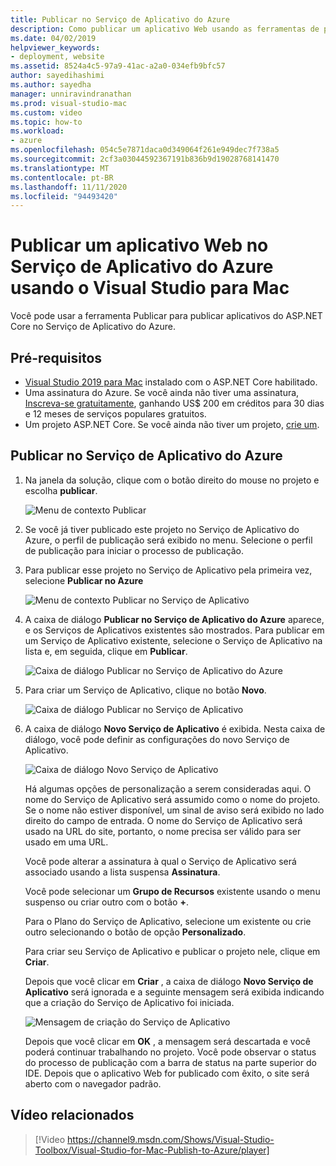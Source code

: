 ```yaml
---
title: Publicar no Serviço de Aplicativo do Azure
description: Como publicar um aplicativo Web usando as ferramentas de publicação no Visual Studio para Mac.
ms.date: 04/02/2019
helpviewer_keywords:
- deployment, website
ms.assetid: 8524a4c5-97a9-41ac-a2a0-034efb9bfc57
author: sayedihashimi
ms.author: sayedha
manager: unniravindranathan
ms.prod: visual-studio-mac
ms.custom: video
ms.topic: how-to
ms.workload:
- azure
ms.openlocfilehash: 054c5e7871daca0d349064f261e949dec7f738a5
ms.sourcegitcommit: 2cf3a03044592367191b836b9d19028768141470
ms.translationtype: MT
ms.contentlocale: pt-BR
ms.lasthandoff: 11/11/2020
ms.locfileid: "94493420"
---
```

# <a name="publish-a-web-app-to-azure-app-service-using-visual-studio-for-mac"></a>Publicar um aplicativo Web no Serviço de Aplicativo do Azure usando o Visual Studio para Mac

Você pode usar a ferramenta Publicar para publicar aplicativos do ASP.NET Core no Serviço de Aplicativo do Azure.

## <a name="prerequisites"></a>Pré-requisitos

- [Visual Studio 2019 para Mac](https://visualstudio.microsoft.com/downloads/?utm_medium=microsoft&utm_source=docs.microsoft.com&utm_campaign=inline+link&utm_content=download+vs4mac2019) instalado com o ASP.NET Core habilitado.
- Uma assinatura do Azure. Se você ainda não tiver uma assinatura, [Inscreva-se gratuitamente](https://azure.microsoft.com/free/dotnet/), ganhando US$ 200 em créditos para 30 dias e 12 meses de serviços populares gratuitos.
- Um projeto ASP.NET Core. Se você ainda não tiver um projeto, [crie um](~/create-new-projects.md).

## <a name="publish-to-azure-app-service"></a>Publicar no Serviço de Aplicativo do Azure

 1. Na janela da solução, clique com o botão direito do mouse no projeto e escolha **publicar**.

    ![Menu de contexto Publicar](media/publish-context-menu.png)

 2. Se você já tiver publicado este projeto no Serviço de Aplicativo do Azure, o perfil de publicação será exibido no menu. Selecione o perfil de publicação para iniciar o processo de publicação.

 3. Para publicar esse projeto no Serviço de Aplicativo pela primeira vez, selecione **Publicar no Azure**

    ![Menu de contexto Publicar no Serviço de Aplicativo](media/publish-to-azure-context-menu.png)

 4. A caixa de diálogo **Publicar no Serviço de Aplicativo do Azure** aparece, e os Serviços de Aplicativos existentes são mostrados. Para publicar em um Serviço de Aplicativo existente, selecione o Serviço de Aplicativo na lista e, em seguida, clique em **Publicar**.

    ![Caixa de diálogo Publicar no Serviço de Aplicativo do Azure](media/publish-to-app-service-dialog.png)

 5. Para criar um Serviço de Aplicativo, clique no botão **Novo**.

    ![Caixa de diálogo Publicar no Serviço de Aplicativo](media/publish-to-app-service-dialog-new-selected.png)

 6. A caixa de diálogo **Novo Serviço de Aplicativo** é exibida. Nesta caixa de diálogo, você pode definir as configurações do novo Serviço de Aplicativo.

    ![Caixa de diálogo Novo Serviço de Aplicativo](media/publish-new-app-service.png)

    Há algumas opções de personalização a serem consideradas aqui. O nome do Serviço de Aplicativo será assumido como o nome do projeto. Se o nome não estiver disponível, um sinal de aviso será exibido no lado direito do campo de entrada. O nome do Serviço de Aplicativo será usado na URL do site, portanto, o nome precisa ser válido para ser usado em uma URL.

    Você pode alterar a assinatura à qual o Serviço de Aplicativo será associado usando a lista suspensa **Assinatura**.

    Você pode selecionar um **Grupo de Recursos** existente usando o menu suspenso ou criar outro com o botão **+**.

    Para o Plano do Serviço de Aplicativo, selecione um existente ou crie outro selecionando o botão de opção **Personalizado**.

    Para criar seu Serviço de Aplicativo e publicar o projeto nele, clique em **Criar**.

    Depois que você clicar em **Criar** , a caixa de diálogo **Novo Serviço de Aplicativo** será ignorada e a seguinte mensagem será exibida indicando que a criação do Serviço de Aplicativo foi iniciada.

      ![Mensagem de criação do Serviço de Aplicativo](media/publish-create-app-service-message.png)

    Depois que você clicar em **OK** , a mensagem será descartada e você poderá continuar trabalhando no projeto. Você pode observar o status do processo de publicação com a barra de status na parte superior do IDE. Depois que o aplicativo Web for publicado com êxito, o site será aberto com o navegador padrão.

## <a name="related-video"></a>Vídeo relacionados

> [!Video https://channel9.msdn.com/Shows/Visual-Studio-Toolbox/Visual-Studio-for-Mac-Publish-to-Azure/player]
